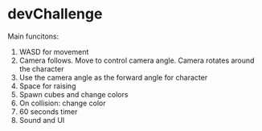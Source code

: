 # devChallenge
Main funcitons:
1. WASD for movement
2. Camera follows. Move to control camera angle. Camera rotates around the character 
3. Use the camera angle as the forward angle for character
4. Space for raising
5. Spawn cubes and change colors
6. On collision: change color
7. 60 seconds timer
8. Sound and UI 
